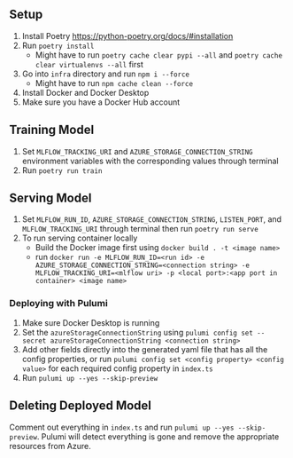 ## Setup
1. Install Poetry https://python-poetry.org/docs/#installation
2. Run `poetry install`
    - Might have to run `poetry cache clear pypi --all` and `poetry cache clear virtualenvs --all` first
3. Go into `infra` directory and run `npm i --force`
    - Might have to run `npm cache clean --force`
4. Install Docker and Docker Desktop
5. Make sure you have a Docker Hub account

## Training Model
1. Set `MLFLOW_TRACKING_URI` and `AZURE_STORAGE_CONNECTION_STRING` environment variables with the corresponding values through terminal
2. Run `poetry run train`

## Serving Model
1. Set `MLFLOW_RUN_ID`, `AZURE_STORAGE_CONNECTION_STRING`, `LISTEN_PORT`, and `MLFLOW_TRACKING_URI` through terminal then run `poetry run serve`
2. To run serving container locally 
    - Build the Docker image first using `docker build . -t <image name>`
    - run `docker run -e MLFLOW_RUN_ID=<run id> -e AZURE_STORAGE_CONNECTION_STRING=<connection string> -e MLFLOW_TRACKING_URI=<mlflow uri> -p <local port>:<app port in container> <image name>` 

### Deploying with Pulumi
1. Make sure Docker Desktop is running
1. Set the `azureStorageConnectionString` using `pulumi config set --secret azureStorageConnectionString <connection string>`
2. Add other fields directly into the generated yaml file that has all the config properties, or run `pulumi config set <config property> <config value>` for each required config property in `index.ts`
3. Run `pulumi up --yes --skip-preview`

## Deleting Deployed Model
Comment out everything in `index.ts` and run `pulumi up --yes --skip-preview`. Pulumi will detect everything is gone and remove the appropriate resources from Azure.
